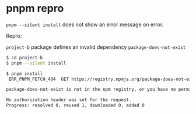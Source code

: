 # pnpm repro

`pnpm --silent install` does not show an error message on error.

Repro:

`project-b` package defines an invalid dependency `package-does-not-exist`

```sh
$ cd project-b
$ pnpm --silent install

$ pnpm install
 ERR_PNPM_FETCH_404  GET https://registry.npmjs.org/package-does-not-exist: Not Found - 404

package-does-not-exist is not in the npm registry, or you have no permission to fetch it.

No authorization header was set for the request.
Progress: resolved 0, reused 1, downloaded 0, added 0
```
